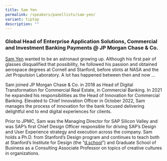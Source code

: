 ```yaml
---
title: Sam Yen
permalink: /speakers/panellists/sam-yen/
variant: tiptap
description: ""
---
```

<h3><strong>Global Head of Enterprise Application Solutions, Commercial and Investment Banking Payments @ JP Morgan Chase &amp; Co.</strong></h3>
<p><a href="https://www.linkedin.com/in/yensam/" rel="noopener nofollow" target="_blank">Sam Yen</a> wanted
to be an astronaut growing up. Although his first pair of glasses disqualified
that possibility, he followed his passion and obtained aerospace degrees
at Cornell and Stanford, before stints at NASA and the Jet Propulsion Laboratory.
A lot has happened between then and now …</p>
<p>Sam joined JP Morgan Chase &amp; Co. in 2018 as Head of Digital Transformation
for Commercial Real Estate, in Commercial Banking. In 2021 he expanded
his responsibilities as the Head of Innovation for Commercial Banking.
Elevated to Chief Innovation Officer in October 2022, Sam manages the process
of innovation for the bank focused delivering delightful end to end digital
experiences for clients.</p>
<p>Prior to JPMC, Sam was the Managing Director for SAP Silicon Valley and
was SAP’s first Chief Design Officer responsible for driving SAP’s Design
and User Experience strategy and execution across the company. Sam holds
a Ph.D. from Stanford’s Design program and continues to teach both at Stanford’s
Institute for Design (the “<a href="http://d.school" rel="noopener noreferrer nofollow" target="_blank">d.school</a>”) and Graduate School of Business as
a Consulting Associate Professor on topics of creative cultures in organizations.</p>
<p></p>